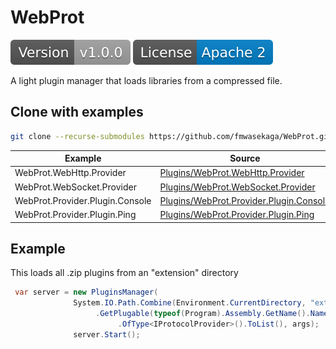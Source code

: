 WebProt
======

![](/images/version.svg) ![](/images/license.svg)

A light plugin manager that loads libraries from a compressed file. 


## Clone with examples
```sh
git clone --recurse-submodules https://github.com/fmwasekaga/WebProt.git
```

| Example | Source |
| ------ | ------ |
| WebProt.WebHttp.Provider | [Plugins/WebProt.WebHttp.Provider](https://github.com/fmwasekaga/WebProt.WebHttp.Provider) |
| WebProt.WebSocket.Provider | [Plugins/WebProt.WebSocket.Provider](https://github.com/fmwasekaga/WebProt.WebSocket.Provider) |
| WebProt.Provider.Plugin.Console | [Plugins/WebProt.Provider.Plugin.Console](https://github.com/fmwasekaga/WebProt.Provider.Plugin.Console) |
| WebProt.Provider.Plugin.Ping | [Plugins/WebProt.Provider.Plugin.Ping](https://github.com/fmwasekaga/WebProt.Provider.Plugin.Ping) |

## Example
This loads all .zip plugins from an "extension" directory
```c#
 var server = new PluginsManager(
              System.IO.Path.Combine(Environment.CurrentDirectory, "extensions")
                   .GetPlugable(typeof(Program).Assembly.GetName().Name)
						.OfType<IProtocolProvider>().ToList(), args);
              server.Start();
```